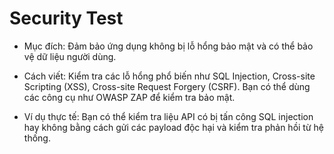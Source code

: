# Security Test
- Mục đích: Đảm bảo ứng dụng không bị lỗ hổng bảo mật và có thể bảo vệ dữ liệu người dùng.

- Cách viết: Kiểm tra các lỗ hổng phổ biến như SQL Injection, Cross-site Scripting (XSS), Cross-site Request Forgery (CSRF). Bạn có thể dùng các công cụ như OWASP ZAP để kiểm tra bảo mật.

- Ví dụ thực tế: Bạn có thể kiểm tra liệu API có bị tấn công SQL injection hay không bằng cách gửi các payload độc hại và kiểm tra phản hồi từ hệ thống.